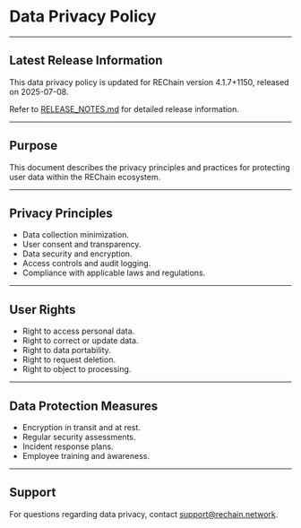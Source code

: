 # Data Privacy Policy

---

## Latest Release Information

This data privacy policy is updated for REChain version 4.1.7+1150, released on 2025-07-08.

Refer to [RELEASE_NOTES.md](./RELEASE_NOTES.md) for detailed release information.

---

## Purpose

This document describes the privacy principles and practices for protecting user data within the REChain ecosystem.

---

## Privacy Principles

- Data collection minimization.
- User consent and transparency.
- Data security and encryption.
- Access controls and audit logging.
- Compliance with applicable laws and regulations.

---

## User Rights

- Right to access personal data.
- Right to correct or update data.
- Right to data portability.
- Right to request deletion.
- Right to object to processing.

---

## Data Protection Measures

- Encryption in transit and at rest.
- Regular security assessments.
- Incident response plans.
- Employee training and awareness.

---

## Support

For questions regarding data privacy, contact support@rechain.network.
